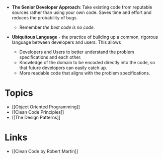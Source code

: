 * **The Senior Developer Approach**: Take existing code from reputable sources rather than using your own code. Saves time and effort and reduces the probability of bugs.
	* Remember *the best code is no code*. 

* **Ubiquitous Language** - the practice of building up a common, rigorous language between developers and users. This allows
	* Developers and Users to better understand the problem specifications and each other.
	* Knowledge of the domain to be encoded directly into the code, so that future developers can easily catch up.
	* More readable code that aligns with the problem specifications.
# Topics
* [[Object Oriented Programming]]
* [[Clean Code Principles]]
* [[The Design Patterns]] 
# Links
* [[Clean Code by Robert Martin]]